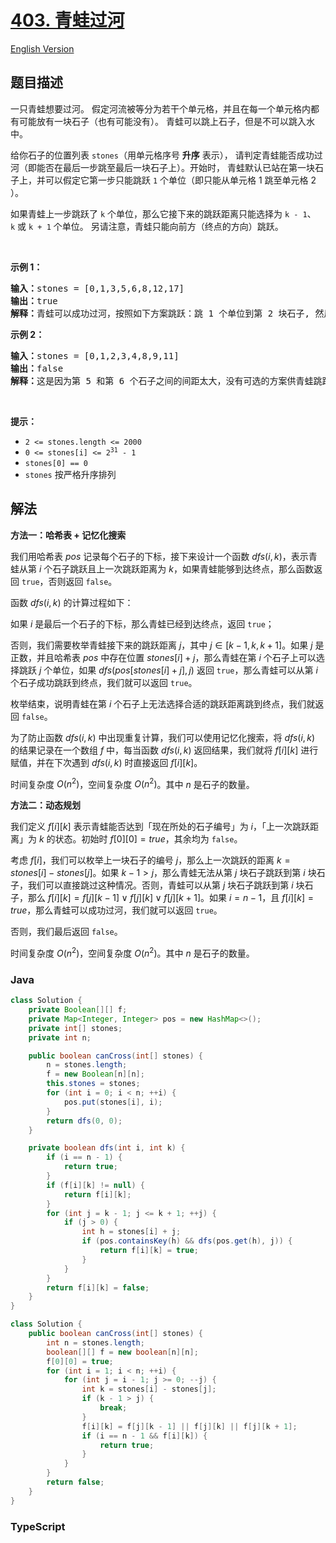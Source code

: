 # [403. 青蛙过河](https://leetcode.cn/problems/frog-jump)

[English Version](/solution/0400-0499/0403.Frog%20Jump/README_EN.md)

## 题目描述

<!-- 这里写题目描述 -->

<p>一只青蛙想要过河。 假定河流被等分为若干个单元格，并且在每一个单元格内都有可能放有一块石子（也有可能没有）。 青蛙可以跳上石子，但是不可以跳入水中。</p>

<p>给你石子的位置列表 <code>stones</code>（用单元格序号 <strong>升序</strong> 表示），&nbsp;请判定青蛙能否成功过河（即能否在最后一步跳至最后一块石子上）。开始时，&nbsp;青蛙默认已站在第一块石子上，并可以假定它第一步只能跳跃 <code>1</code> 个单位（即只能从单元格 1 跳至单元格 2 ）。</p>

<p>如果青蛙上一步跳跃了&nbsp;<code>k</code><em>&nbsp;</em>个单位，那么它接下来的跳跃距离只能选择为&nbsp;<code>k - 1</code>、<code>k</code><em>&nbsp;</em>或&nbsp;<code>k + 1</code> 个单位。&nbsp;另请注意，青蛙只能向前方（终点的方向）跳跃。</p>

<p>&nbsp;</p>

<p><strong>示例 1：</strong></p>

<pre>
<strong>输入：</strong>stones = [0,1,3,5,6,8,12,17]
<strong>输出：</strong>true
<strong>解释：</strong>青蛙可以成功过河，按照如下方案跳跃：跳 1 个单位到第 2 块石子, 然后跳 2 个单位到第 3 块石子, 接着 跳 2 个单位到第 4 块石子, 然后跳 3 个单位到第 6 块石子, 跳 4 个单位到第 7 块石子, 最后，跳 5 个单位到第 8 个石子（即最后一块石子）。</pre>

<p><strong>示例 2：</strong></p>

<pre>
<strong>输入：</strong>stones = [0,1,2,3,4,8,9,11]
<strong>输出：</strong>false
<strong>解释：</strong>这是因为第 5 和第 6 个石子之间的间距太大，没有可选的方案供青蛙跳跃过去。</pre>

<p>&nbsp;</p>

<p><strong>提示：</strong></p>

<ul>
	<li><code>2 &lt;= stones.length &lt;= 2000</code></li>
	<li><code>0 &lt;= stones[i] &lt;= 2<sup>31</sup> - 1</code></li>
	<li><code>stones[0] == 0</code></li>
	<li><code>stones</code>&nbsp;按严格升序排列</li>
</ul>

## 解法

**方法一：哈希表 + 记忆化搜索**

我们用哈希表 $pos$ 记录每个石子的下标，接下来设计一个函数 $dfs(i, k)$，表示青蛙从第 $i$ 个石子跳跃且上一次跳跃距离为 $k$，如果青蛙能够到达终点，那么函数返回 `true`，否则返回 `false`。

函数 $dfs(i, k)$ 的计算过程如下：

如果 $i$ 是最后一个石子的下标，那么青蛙已经到达终点，返回 `true`；

否则，我们需要枚举青蛙接下来的跳跃距离 $j$，其中 $j \in [k-1, k, k+1]$。如果 $j$ 是正数，并且哈希表 $pos$ 中存在位置 $stones[i] + j$，那么青蛙在第 $i$ 个石子上可以选择跳跃 $j$ 个单位，如果 $dfs(pos[stones[i] + j], j)$ 返回 `true`，那么青蛙可以从第 $i$ 个石子成功跳跃到终点，我们就可以返回 `true`。

枚举结束，说明青蛙在第 $i$ 个石子上无法选择合适的跳跃距离跳到终点，我们就返回 `false`。

为了防止函数 $dfs(i, k)$ 中出现重复计算，我们可以使用记忆化搜索，将 $dfs(i, k)$ 的结果记录在一个数组 $f$ 中，每当函数 $dfs(i, k)$ 返回结果，我们就将 $f[i][k]$ 进行赋值，并在下次遇到 $dfs(i, k)$ 时直接返回 $f[i][k]$。

时间复杂度 $O(n^2)$，空间复杂度 $O(n^2)$。其中 $n$ 是石子的数量。

**方法二：动态规划**

我们定义 $f[i][k]$ 表示青蛙能否达到「现在所处的石子编号」为 $i$，「上一次跳跃距离」为 $k$ 的状态。初始时 $f[0][0] = true$，其余均为 `false`。

考虑 $f[i]$，我们可以枚举上一块石子的编号 $j$，那么上一次跳跃的距离 $k=stones[i]-stones[j]$。如果 $k-1 \gt j$，那么青蛙无法从第 $j$ 块石子跳跃到第 $i$ 块石子，我们可以直接跳过这种情况。否则，青蛙可以从第 $j$ 块石子跳跃到第 $i$ 块石子，那么 $f[i][k] = f[j][k-1] \lor f[j][k] \lor f[j][k+1]$。如果 $i=n-1$，且 $f[i][k]=true$，那么青蛙可以成功过河，我们就可以返回 `true`。

否则，我们最后返回 `false`。

时间复杂度 $O(n^2)$，空间复杂度 $O(n^2)$。其中 $n$ 是石子的数量。

### **Java**

```java
class Solution {
    private Boolean[][] f;
    private Map<Integer, Integer> pos = new HashMap<>();
    private int[] stones;
    private int n;

    public boolean canCross(int[] stones) {
        n = stones.length;
        f = new Boolean[n][n];
        this.stones = stones;
        for (int i = 0; i < n; ++i) {
            pos.put(stones[i], i);
        }
        return dfs(0, 0);
    }

    private boolean dfs(int i, int k) {
        if (i == n - 1) {
            return true;
        }
        if (f[i][k] != null) {
            return f[i][k];
        }
        for (int j = k - 1; j <= k + 1; ++j) {
            if (j > 0) {
                int h = stones[i] + j;
                if (pos.containsKey(h) && dfs(pos.get(h), j)) {
                    return f[i][k] = true;
                }
            }
        }
        return f[i][k] = false;
    }
}
```

```java
class Solution {
    public boolean canCross(int[] stones) {
        int n = stones.length;
        boolean[][] f = new boolean[n][n];
        f[0][0] = true;
        for (int i = 1; i < n; ++i) {
            for (int j = i - 1; j >= 0; --j) {
                int k = stones[i] - stones[j];
                if (k - 1 > j) {
                    break;
                }
                f[i][k] = f[j][k - 1] || f[j][k] || f[j][k + 1];
                if (i == n - 1 && f[i][k]) {
                    return true;
                }
            }
        }
        return false;
    }
}
```

### **TypeScript**
